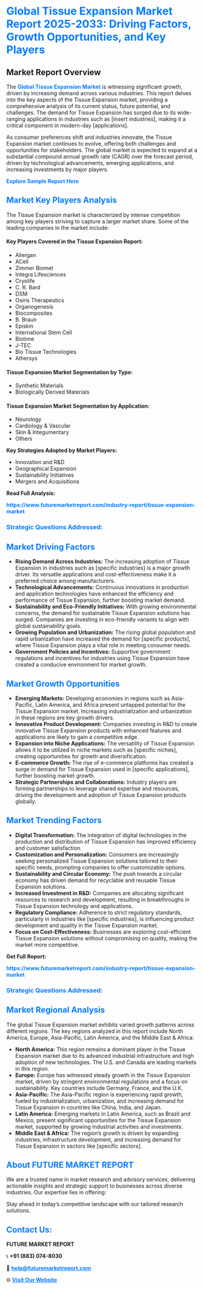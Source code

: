 <h1 style="color: #007BFF;">Global Tissue Expansion Market Report 2025-2033: Driving Factors, Growth Opportunities, and Key Players</h1>

<section id="overview">
<h2>Market Report Overview</h2>
<p>The <a href="https://www.futuremarketreport.com/industry-report/tissue-expansion-market" style="color: #007BFF; text-decoration: none;"><strong>Global Tissue Expansion Market</strong></a> is witnessing significant growth, driven by increasing demand across various industries. This report delves into the key aspects of the Tissue Expansion market, providing a comprehensive analysis of its current status, future potential, and challenges. The demand for Tissue Expansion has surged due to its wide-ranging applications in industries such as [insert industries], making it a critical component in modern-day [applications].</p>
<p>As consumer preferences shift and industries innovate, the Tissue Expansion market continues to evolve, offering both challenges and opportunities for stakeholders. The global market is expected to expand at a substantial compound annual growth rate (CAGR) over the forecast period, driven by technological advancements, emerging applications, and increasing investments by major players.</p>
</section>

<section id="overview">
<p><a href="https://www.futuremarketreport.com/request-sample/reportId=79515" style="color: #007BFF; text-decoration: none;"><strong>Explore Sample Report Here</strong></a></p>
</section>

<section id="key-players">
<h2 style="color: #007BFF;">Market Key Players Analysis</h2>
<p>The Tissue Expansion market is characterized by intense competition among key players striving to capture a larger market share. Some of the leading companies in the market include:</p>
<h4>Key Players Covered in the Tissue Expansion Report:</h4>
<ul><li>Allergan</li><li>ACell</li><li>Zimmer Biomet</li><li>Integra Lifesciences</li><li>Cryolife</li><li>C. R. Bard</li><li>DSM</li><li>Osiris Therapeutics</li><li>Organogenesis</li><li>Biocomposites</li><li>B. Braun</li><li>Episkin</li><li>International Stem Cell</li><li>Biotime</li><li>J-TEC</li><li>Bio Tissue Technologies</li><li>Athersys</li></ul>
<h4>Tissue Expansion Market Segmentation by Type:</h4>
<ul><li>Synthetic Materials</li><li>Biologically Derived Materials</li></ul>

<h4>Tissue Expansion Market Segmentation by Application:</h4>
<ul><li>Neurology</li><li>Cardiology &amp; Vascular</li><li>Skin &amp; Integumentary</li><li>Others</li></ul>
<p><strong>Key Strategies Adopted by Market Players:</strong></p>
<ul>
<li>Innovation and R&D</li>
<li>Geographical Expansion</li>
<li>Sustainability Initiatives</li>
<li>Mergers and Acquisitions</li>
</ul>
</section>

<section>
<p><strong>Read Full Analysis: </strong></p><a href="https://www.futuremarketreport.com/industry-report/tissue-expansion-market" style="color: #007BFF; text-decoration: none;"><strong>https://www.futuremarketreport.com/industry-report/tissue-expansion-market</strong></a>
<h3 style="color: #007BFF;">Strategic Questions Addressed:</h3>
</section>

<section id="driving-factors">
<h2 style="color: #007BFF;">Market Driving Factors</h2>
<ul>
<li><strong>Rising Demand Across Industries:</strong> The increasing adoption of Tissue Expansion in industries such as [specific industries] is a major growth driver. Its versatile applications and cost-effectiveness make it a preferred choice among manufacturers.</li>
<li><strong>Technological Advancements:</strong> Continuous innovations in production and application technologies have enhanced the efficiency and performance of Tissue Expansion, further boosting market demand.</li>
<li><strong>Sustainability and Eco-Friendly Initiatives:</strong> With growing environmental concerns, the demand for sustainable Tissue Expansion solutions has surged. Companies are investing in eco-friendly variants to align with global sustainability goals.</li>
<li><strong>Growing Population and Urbanization:</strong> The rising global population and rapid urbanization have increased the demand for [specific products], where Tissue Expansion plays a vital role in meeting consumer needs.</li>
<li><strong>Government Policies and Incentives:</strong> Supportive government regulations and incentives for industries using Tissue Expansion have created a conducive environment for market growth.</li>
</ul>
</section>

<section id="growth-opportunities">
<h2 style="color: #007BFF;">Market Growth Opportunities</h2>
<ul>
<li><strong>Emerging Markets:</strong> Developing economies in regions such as Asia-Pacific, Latin America, and Africa present untapped potential for the Tissue Expansion market. Increasing industrialization and urbanization in these regions are key growth drivers.</li>
<li><strong>Innovative Product Development:</strong> Companies investing in R&D to create innovative Tissue Expansion products with enhanced features and applications are likely to gain a competitive edge.</li>
<li><strong>Expansion into Niche Applications:</strong> The versatility of Tissue Expansion allows it to be utilized in niche markets such as [specific niches], creating opportunities for growth and diversification.</li>
<li><strong>E-commerce Growth:</strong> The rise of e-commerce platforms has created a surge in demand for Tissue Expansion used in [specific applications], further boosting market growth.</li>
<li><strong>Strategic Partnerships and Collaborations:</strong> Industry players are forming partnerships to leverage shared expertise and resources, driving the development and adoption of Tissue Expansion products globally.</li>
</ul>
</section>

<section id="trending-factors">
<h2 style="color: #007BFF;">Market Trending Factors</h2>
<ul>
<li><strong>Digital Transformation:</strong> The integration of digital technologies in the production and distribution of Tissue Expansion has improved efficiency and customer satisfaction.</li>
<li><strong>Customization and Personalization:</strong> Consumers are increasingly seeking personalized Tissue Expansion solutions tailored to their specific needs, prompting companies to offer customizable options.</li>
<li><strong>Sustainability and Circular Economy:</strong> The push towards a circular economy has driven demand for recyclable and reusable Tissue Expansion solutions.</li>
<li><strong>Increased Investment in R&D:</strong> Companies are allocating significant resources to research and development, resulting in breakthroughs in Tissue Expansion technology and applications.</li>
<li><strong>Regulatory Compliance:</strong> Adherence to strict regulatory standards, particularly in industries like [specific industries], is influencing product development and quality in the Tissue Expansion market.</li>
<li><strong>Focus on Cost-Effectiveness:</strong> Businesses are exploring cost-efficient Tissue Expansion solutions without compromising on quality, making the market more competitive.</li>
</ul>
</section>

<section>
<p><strong>Get Full Report: </strong></p><a href="https://www.futuremarketreport.com/industry-report/tissue-expansion-market" style="color: #007BFF; text-decoration: none;"><strong>https://www.futuremarketreport.com/industry-report/tissue-expansion-market</strong></a>
<h3 style="color: #007BFF;">Strategic Questions Addressed:</h3>
</section>


<section id="regional-analysis">
<h2 style="color: #007BFF;">Market Regional Analysis</h2>
<p>The global Tissue Expansion market exhibits varied growth patterns across different regions. The key regions analyzed in this report include North America, Europe, Asia-Pacific, Latin America, and the Middle East & Africa:</p>
<ul>
<li><strong>North America:</strong> This region remains a dominant player in the Tissue Expansion market due to its advanced industrial infrastructure and high adoption of new technologies. The U.S. and Canada are leading markets in this region.</li>
<li><strong>Europe:</strong> Europe has witnessed steady growth in the Tissue Expansion market, driven by stringent environmental regulations and a focus on sustainability. Key countries include Germany, France, and the U.K.</li>
<li><strong>Asia-Pacific:</strong> The Asia-Pacific region is experiencing rapid growth, fueled by industrialization, urbanization, and increasing demand for Tissue Expansion in countries like China, India, and Japan.</li>
<li><strong>Latin America:</strong> Emerging markets in Latin America, such as Brazil and Mexico, present significant opportunities for the Tissue Expansion market, supported by growing industrial activities and investments.</li>
<li><strong>Middle East & Africa:</strong> The region’s growth is driven by expanding industries, infrastructure development, and increasing demand for Tissue Expansion in sectors like [specific sectors].</li>
</ul>
</section>

<footer>
<h2 style="color: #007BFF;">About FUTURE MARKET REPORT</h2>
<p>We are a trusted name in market research and advisory services, delivering actionable insights and strategic support to businesses across diverse industries. Our expertise lies in offering:</p>

<p>Stay ahead in today’s competitive landscape with our tailored research solutions.</p>

<h2 style="color: #007BFF;">Contact Us:</h2>
<p><strong>FUTURE MARKET REPORT</strong></p>
<p>📞 <strong>+91 (883) 074-8030</strong></p>
<p>📧 <strong><a href="mailto:help@futuremarketreport.com" style="color: #007BFF;">help@futuremarketreport.com</a></strong></p>
<p>🌐 <strong><a href="https://www.futuremarketreport.com/" style="color: #007BFF;">Visit Our Website</a></strong></p>
</footer>